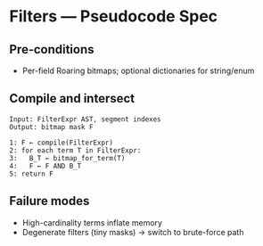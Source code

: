 # Filters — Pseudocode Spec

## Pre‑conditions
- Per-field Roaring bitmaps; optional dictionaries for string/enum

## Compile and intersect
```
Input: FilterExpr AST, segment indexes
Output: bitmap mask F

1: F ← compile(FilterExpr)
2: for each term T in FilterExpr:
3:   B_T ← bitmap_for_term(T)
4:   F ← F AND B_T
5: return F
```

## Failure modes
- High-cardinality terms inflate memory
- Degenerate filters (tiny masks) → switch to brute-force path

